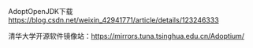 AdoptOpenJDK下载 https://blog.csdn.net/weixin_42941771/article/details/123246333

清华大学开源软件镜像站：https://mirrors.tuna.tsinghua.edu.cn/Adoptium/

‍
